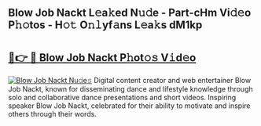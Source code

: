 ## Blow Job Nackt L𝚎a𝚔ed N𝚞𝚍e - Part-cHm Vi𝚍𝚎o P𝚑𝚘tos - H𝚘𝚝 O𝚗𝚕yf𝚊ns L𝚎a𝚔s dM1kp

# <h2><a href="http://kf8ade.oniu.top/?m=Blow+Job+Nackt">🔗👉 🔴 Blow Job Nackt P𝚑ot𝚘𝚜 V𝚒d𝚎o</a></h2>

[![Blow Job Nackt Nu𝚍e𝚜](https://i.imgur.com/0qMVB7G.gif)](http://kf8ade.oniu.top/?m=Blow+Job+Nackt)
Digital content creator and web entertainer Blow Job Nackt, known for disseminating dance and lifestyle knowledge through solo and collaborative dance presentations and short videos. Inspiring speaker Blow Job Nackt, celebrated for their ability to motivate and inspire others through their words.  
